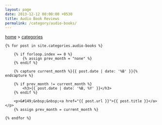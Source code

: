 ```yaml
---
layout: page
date: 2013-12-12 00:00:00 +0530
title: Audio Book Reviews
permalink: /category/audio-books/
---
```


<div class="post">
	<span><a href="{{ site.url }}">home</a>&nbsp;&gt;&nbsp;<a href="{{ site.url }}/categories">categories</a></span>
  	
    {% for post in site.categories.audio-books %}

    	{% if forloop.index == 0 %}
    		{% assign prev_month = "none" %}
    	{% endif %}

		{% capture current_month %}{{ post.date | date: '%B' }}{% endcapture %}

		{% if prev_month != current_month %}		
			<h3>{{ post.date | date: '%B, %Y' }}</h3>
		{% endif %}	

		<p>&#149;&nbsp;&nbsp;<a href="{{ post.url }}">{{ post.title }}</a></p>
		{% assign prev_month = current_month %}

    {% endfor %}
	
</div>